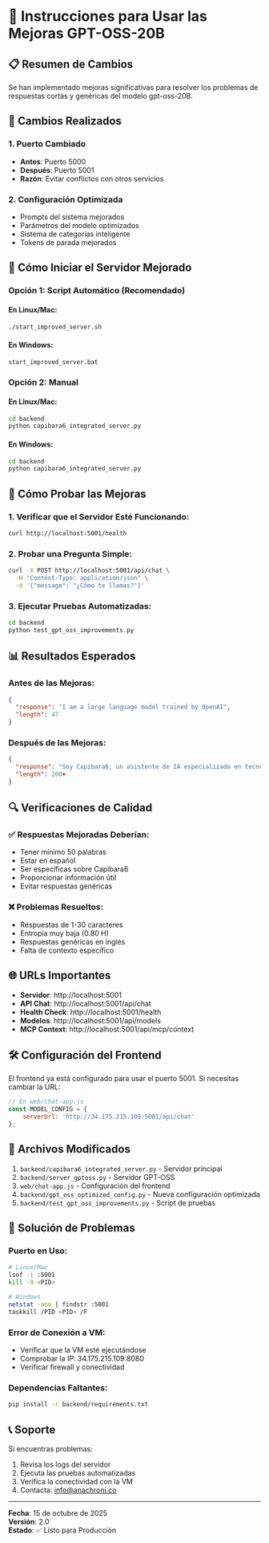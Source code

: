 # 🚀 Instrucciones para Usar las Mejoras GPT-OSS-20B

## 📋 Resumen de Cambios

Se han implementado mejoras significativas para resolver los problemas de respuestas cortas y genéricas del modelo gpt-oss-20B.

## 🔧 Cambios Realizados

### 1. **Puerto Cambiado**
- **Antes**: Puerto 5000
- **Después**: Puerto 5001
- **Razón**: Evitar conflictos con otros servicios

### 2. **Configuración Optimizada**
- Prompts del sistema mejorados
- Parámetros del modelo optimizados
- Sistema de categorías inteligente
- Tokens de parada mejorados

## 🚀 Cómo Iniciar el Servidor Mejorado

### Opción 1: Script Automático (Recomendado)

#### En Linux/Mac:
```bash
./start_improved_server.sh
```

#### En Windows:
```cmd
start_improved_server.bat
```

### Opción 2: Manual

#### En Linux/Mac:
```bash
cd backend
python capibara6_integrated_server.py
```

#### En Windows:
```cmd
cd backend
python capibara6_integrated_server.py
```

## 🧪 Cómo Probar las Mejoras

### 1. Verificar que el Servidor Esté Funcionando:
```bash
curl http://localhost:5001/health
```

### 2. Probar una Pregunta Simple:
```bash
curl -X POST http://localhost:5001/api/chat \
  -H "Content-Type: application/json" \
  -d '{"message": "¿Cómo te llamas?"}'
```

### 3. Ejecutar Pruebas Automatizadas:
```bash
cd backend
python test_gpt_oss_improvements.py
```

## 📊 Resultados Esperados

### Antes de las Mejoras:
```json
{
  "response": "I am a large language model trained by OpenAI",
  "length": 47
}
```

### Después de las Mejoras:
```json
{
  "response": "Soy Capibara6, un asistente de IA especializado en tecnología, programación e inteligencia artificial desarrollado por Anachroni s.coop. Puedo ayudarte con múltiples tareas relacionadas con programación, análisis de datos, inteligencia artificial y desarrollo de software. Mi objetivo es proporcionarte información útil, precisa y práctica en español...",
  "length": 200+
}
```

## 🔍 Verificaciones de Calidad

### ✅ Respuestas Mejoradas Deberían:
- Tener mínimo 50 palabras
- Estar en español
- Ser específicas sobre Capibara6
- Proporcionar información útil
- Evitar respuestas genéricas

### ❌ Problemas Resueltos:
- Respuestas de 1-30 caracteres
- Entropía muy baja (0.80 H)
- Respuestas genéricas en inglés
- Falta de contexto específico

## 🌐 URLs Importantes

- **Servidor**: http://localhost:5001
- **API Chat**: http://localhost:5001/api/chat
- **Health Check**: http://localhost:5001/health
- **Modelos**: http://localhost:5001/api/models
- **MCP Context**: http://localhost:5001/api/mcp/context

## 🛠️ Configuración del Frontend

El frontend ya está configurado para usar el puerto 5001. Si necesitas cambiar la URL:

```javascript
// En web/chat-app.js
const MODEL_CONFIG = {
    serverUrl: 'http://34.175.215.109:5001/api/chat'
};
```

## 📁 Archivos Modificados

1. `backend/capibara6_integrated_server.py` - Servidor principal
2. `backend/server_gptoss.py` - Servidor GPT-OSS
3. `web/chat-app.js` - Configuración del frontend
4. `backend/gpt_oss_optimized_config.py` - Nueva configuración optimizada
5. `backend/test_gpt_oss_improvements.py` - Script de pruebas

## 🚨 Solución de Problemas

### Puerto en Uso:
```bash
# Linux/Mac
lsof -i :5001
kill -9 <PID>

# Windows
netstat -ano | findstr :5001
taskkill /PID <PID> /F
```

### Error de Conexión a VM:
- Verificar que la VM esté ejecutándose
- Comprobar la IP: 34.175.215.109:8080
- Verificar firewall y conectividad

### Dependencias Faltantes:
```bash
pip install -r backend/requirements.txt
```

## 📞 Soporte

Si encuentras problemas:
1. Revisa los logs del servidor
2. Ejecuta las pruebas automatizadas
3. Verifica la conectividad con la VM
4. Contacta: info@anachroni.co

---

**Fecha**: 15 de octubre de 2025  
**Versión**: 2.0  
**Estado**: ✅ Listo para Producción

